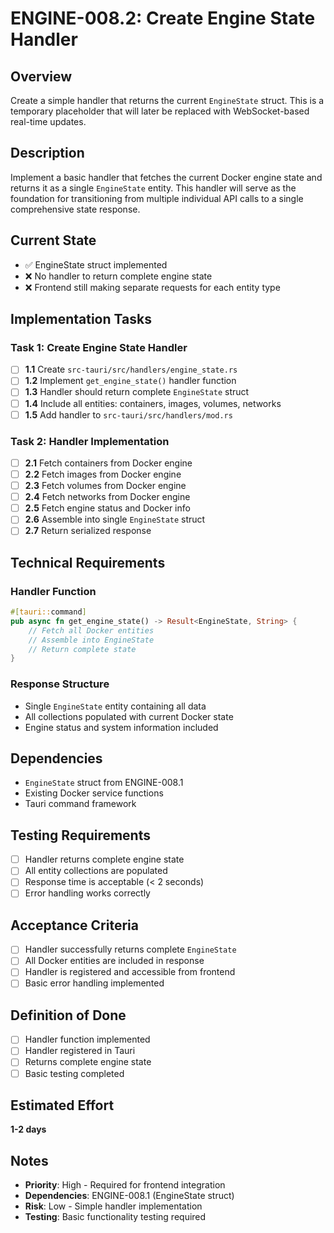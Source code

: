 # ENGINE-008.2: Create Engine State Handler

## Overview

Create a simple handler that returns the current `EngineState` struct. This is a temporary placeholder that will later be replaced with WebSocket-based real-time updates.

## Description

Implement a basic handler that fetches the current Docker engine state and returns it as a single `EngineState` entity. This handler will serve as the foundation for transitioning from multiple individual API calls to a single comprehensive state response.

## Current State

- ✅ EngineState struct implemented
- ❌ No handler to return complete engine state
- ❌ Frontend still making separate requests for each entity type

## Implementation Tasks

### Task 1: Create Engine State Handler

- [ ] **1.1** Create `src-tauri/src/handlers/engine_state.rs`
- [ ] **1.2** Implement `get_engine_state()` handler function
- [ ] **1.3** Handler should return complete `EngineState` struct
- [ ] **1.4** Include all entities: containers, images, volumes, networks
- [ ] **1.5** Add handler to `src-tauri/src/handlers/mod.rs`

### Task 2: Handler Implementation

- [ ] **2.1** Fetch containers from Docker engine
- [ ] **2.2** Fetch images from Docker engine
- [ ] **2.3** Fetch volumes from Docker engine
- [ ] **2.4** Fetch networks from Docker engine
- [ ] **2.5** Fetch engine status and Docker info
- [ ] **2.6** Assemble into single `EngineState` struct
- [ ] **2.7** Return serialized response

## Technical Requirements

### Handler Function

```rust
#[tauri::command]
pub async fn get_engine_state() -> Result<EngineState, String> {
    // Fetch all Docker entities
    // Assemble into EngineState
    // Return complete state
}
```

### Response Structure

- Single `EngineState` entity containing all data
- All collections populated with current Docker state
- Engine status and system information included

## Dependencies

- `EngineState` struct from ENGINE-008.1
- Existing Docker service functions
- Tauri command framework

## Testing Requirements

- [ ] Handler returns complete engine state
- [ ] All entity collections are populated
- [ ] Response time is acceptable (< 2 seconds)
- [ ] Error handling works correctly

## Acceptance Criteria

- [ ] Handler successfully returns complete `EngineState`
- [ ] All Docker entities are included in response
- [ ] Handler is registered and accessible from frontend
- [ ] Basic error handling implemented

## Definition of Done

- [ ] Handler function implemented
- [ ] Handler registered in Tauri
- [ ] Returns complete engine state
- [ ] Basic testing completed

## Estimated Effort

**1-2 days**

## Notes

- **Priority**: High - Required for frontend integration
- **Dependencies**: ENGINE-008.1 (EngineState struct)
- **Risk**: Low - Simple handler implementation
- **Testing**: Basic functionality testing required
